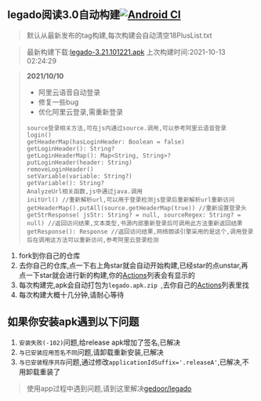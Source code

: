 ## legado阅读3.0自动构建[![Android CI](https://github.com/10bits/gedoor-Build/workflows/Android%20CI/badge.svg)](https://github.com/10bits/gedoor-Build/actions)

> 默认从最新发布的tag构建,每次构建会自动清空18PlusList.txt

> 最新构建下载:[legado-3.21.101221.apk](https://github.com/rainard/gedoor-Build/releases/download/legado-3.21.101221/legado-3.21.101221.apk) 上次构建时间:2021-10-13 02:24:29
<!--start-->
> **2021/10/10**
> 
> * 阿里云语音自动登录
> * 修复一些bug
> * 优化阿里云登录,需重新登录
> 
> ```
> source登录相关方法,可在js内通过source.调用,可以参考阿里云语音登录
> login()
> getHeaderMap(hasLoginHeader: Boolean = false)
> getLoginHeader(): String?
> getLoginHeaderMap(): Map<String, String>?
> putLoginHeader(header: String)
> removeLoginHeader()
> setVariable(variable: String?)
> getVariable(): String?
> AnalyzeUrl相关函数,js中通过java.调用
> initUrl() //重新解析url,可以用于登录检测js登录后重新解析url重新访问
> getHeaderMap().putAll(source.getHeaderMap(true)) //重新设置登录头
> getStrResponse( jsStr: String? = null, sourceRegex: String? = null) //返回访问结果,文本类型,书源内部重新登录后可调用此方法重新返回结果
> getResponse(): Response //返回访问结果,网络朗读引擎采用的是这个,调用登录后在调用这方法可以重新访问,参考阿里云登录检测
> ```
<!--end-->
  
1. fork到你自己的仓库
2. 去你自己的仓库,点一下右上角star就会自动开始构建,已经star的点unstar,再点一下star就会进行新的构建,你的[Actions](https://github.com/10bits/gedoor-Build/actions)列表会有显示的
3. 每次构建完,apk会自动打包为`legado.apk.zip
`,去你自己的[Actions](https://github.com/10bits/gedoor-Build/actions)列表里找
4. 每次构建大概十几分钟,请耐心等待

## 如果你安装apk遇到以下问题

1. `安装失败(-102)`问题,给release apk增加了签名,已解决
2. `与已安装应用签名不同`问题,请卸载重新安装,已解决
3. `与已安装程序共存`问题,通过修改`applicationIdSuffix='.releaseA'`,已解决,不用卸载重装了
> 使用app过程中遇到问题,请到这里解决[gedoor/legado](https://github.com/gedoor/legado/issues)

